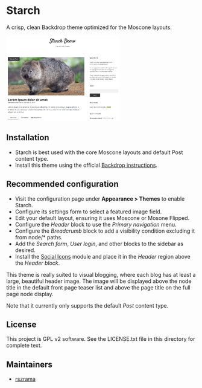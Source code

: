 # Starch
A crisp, clean Backdrop theme optimized for the Moscone layouts.

![Screenshot](https://raw.githubusercontent.com/codewombat/starch/1.x-1.x/screenshot.png)

Installation
------------
- Starch is best used with the core Moscone layouts and default Post content type.
- Install this theme using the official [Backdrop instructions](https://backdropcms.org/guide/themes).

Recommended configuration
-------------------------
- Visit the configuration page under **Appearance > Themes** to enable Starch.
- Configure its settings form to select a featured image field.
- Edit your default layout, ensuring it uses Moscone or Mosone Flipped.
- Configure the _Header_ block to use the _Primary navigation_ menu.
- Configure the _Breadcrumb_ block to add a visibility condition excluding it from node/* paths.
- Add the _Search form_, _User login_, and other blocks to the sidebar as desired.
- Install the [Social Icons](https://github.com/codewombat/social_icons) module and place it in the _Header_ region above the _Header block_.

This theme is really suited to visual blogging, where each blog has at least a large, beautiful header image. The image will be displayed above the node title in the default front page teaser list and above the page title on the full page node display.

Note that it currently only supports the default _Post_ content type.

License
-------

This project is GPL v2 software. See the LICENSE.txt file in this directory for
complete text.

Maintainers
-----------

- [rszrama](https://github.com/rszrama)
